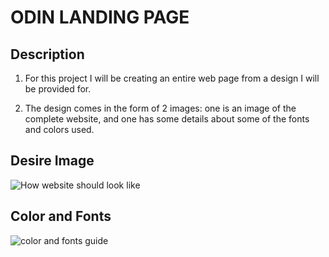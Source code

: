 # ODIN LANDING PAGE

## Description
1. For this project I will be creating an entire web page from a design I will be provided for.

2. The design comes in the form of 2 images: one is an image of the complete website, and one has some details about some of the fonts and colors used.

## Desire Image
![How website should look like](https://cdn.statically.io/gh/TheOdinProject/curriculum/81a5d553f4073e593d23a6ab00d50eef8620796d/foundations/html_css/project/imgs/01.png)

## Color and Fonts
![color and fonts guide](https://cdn.statically.io/gh/TheOdinProject/curriculum/69e40b6fcacf567f77243547b7f89df75dd8c3d0/foundations/html_css/project/imgs/02.png)